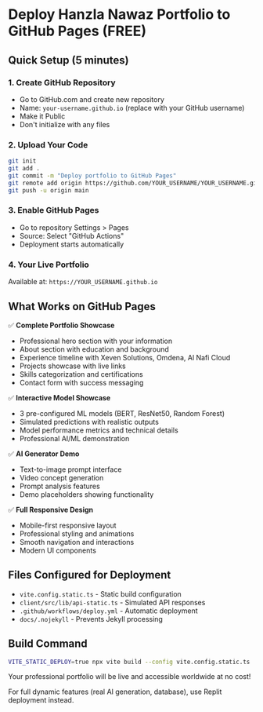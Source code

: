 # Deploy Hanzla Nawaz Portfolio to GitHub Pages (FREE)

## Quick Setup (5 minutes)

### 1. Create GitHub Repository
- Go to GitHub.com and create new repository
- Name: `your-username.github.io` (replace with your GitHub username)
- Make it Public
- Don't initialize with any files

### 2. Upload Your Code
```bash
git init
git add .
git commit -m "Deploy portfolio to GitHub Pages"
git remote add origin https://github.com/YOUR_USERNAME/YOUR_USERNAME.github.io.git
git push -u origin main
```

### 3. Enable GitHub Pages
- Go to repository Settings > Pages
- Source: Select "GitHub Actions"
- Deployment starts automatically

### 4. Your Live Portfolio
Available at: `https://YOUR_USERNAME.github.io`

## What Works on GitHub Pages

✅ **Complete Portfolio Showcase**
- Professional hero section with your information
- About section with education and background
- Experience timeline with Xeven Solutions, Omdena, Al Nafi Cloud
- Projects showcase with live links
- Skills categorization and certifications
- Contact form with success messaging

✅ **Interactive Model Showcase**
- 3 pre-configured ML models (BERT, ResNet50, Random Forest)
- Simulated predictions with realistic outputs
- Model performance metrics and technical details
- Professional AI/ML demonstration

✅ **AI Generator Demo**
- Text-to-image prompt interface
- Video concept generation
- Prompt analysis features
- Demo placeholders showing functionality

✅ **Full Responsive Design**
- Mobile-first responsive layout
- Professional styling and animations
- Smooth navigation and interactions
- Modern UI components

## Files Configured for Deployment

- `vite.config.static.ts` - Static build configuration
- `client/src/lib/api-static.ts` - Simulated API responses
- `.github/workflows/deploy.yml` - Automatic deployment
- `docs/.nojekyll` - Prevents Jekyll processing

## Build Command
```bash
VITE_STATIC_DEPLOY=true npx vite build --config vite.config.static.ts
```

Your professional portfolio will be live and accessible worldwide at no cost!

For full dynamic features (real AI generation, database), use Replit deployment instead.